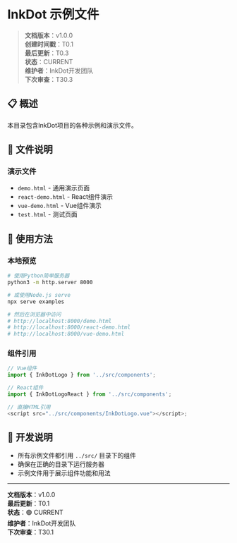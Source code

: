 # InkDot 示例文件

> **文档版本**：v1.0.0  
> **创建时间戳**：T0.1  
> **最后更新**：T0.3  
> **状态**：CURRENT  
> **维护者**：InkDot开发团队  
> **下次审查**：T30.3

## 📋 概述

本目录包含InkDot项目的各种示例和演示文件。

## 📁 文件说明

### 演示文件

- `demo.html` - 通用演示页面
- `react-demo.html` - React组件演示
- `vue-demo.html` - Vue组件演示
- `test.html` - 测试页面

## 🚀 使用方法

### 本地预览

```bash
# 使用Python简单服务器
python3 -m http.server 8000

# 或使用Node.js serve
npx serve examples

# 然后在浏览器中访问
# http://localhost:8000/demo.html
# http://localhost:8000/react-demo.html
# http://localhost:8000/vue-demo.html
```

### 组件引用

```javascript
// Vue组件
import { InkDotLogo } from '../src/components';

// React组件
import { InkDotLogoReact } from '../src/components';

// 直接HTML引用
<script src="../src/components/InkDotLogo.vue"></script>;
```

## 📝 开发说明

- 所有示例文件都引用 `../src/` 目录下的组件
- 确保在正确的目录下运行服务器
- 示例文件用于展示组件功能和用法

---

**文档版本**：v1.0.0  
**最后更新**：T0.1  
**状态**：🟢 CURRENT  
**维护者**：InkDot开发团队  
**下次审查**：T30.1

